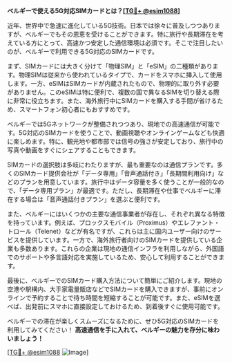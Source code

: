 **ベルギーで使える5G対応SIMカードとは？[[TG💪+ @esim1088](https://t.me/s/esim1088)]**

近年、世界中で急速に進化している5G技術。日本では徐々に普及しつつありますが、ベルギーでもその恩恵を受けることができます。特に旅行や長期滞在を考えている方にとって、高速かつ安定した通信環境は必須です。そこで注目したいのが、ベルギーで利用できる5G対応のSIMカードです。

まず、SIMカードには大きく分けて「物理SIM」と「eSIM」の二種類があります。物理SIMは従来から使われているタイプで、カードをスマホに挿入して使用します。一方、eSIMはSIMカードが内蔵されたもので、物理的に取り外す必要がありません。このeSIMは特に便利で、複数の国で異なるSIMを切り替える際に非常に役立ちます。また、海外旅行中にSIMカードを購入する手間が省けるため、スマートフォン初心者にもおすすめです。

ベルギーでは5Gネットワークが整備されつつあり、現地での高速通信が可能です。5G対応のSIMカードを使うことで、動画視聴やオンラインゲームなども快適に楽しめます。特に、観光地や都市部では信号の強さが安定しており、旅行中の写真や動画をすぐにシェアすることもできます。

SIMカードの選択肢は多岐にわたりますが、最も重要なのは通信プランです。多くのSIMカード提供会社が「データ専用」「音声通話付き」「長期間利用向け」などのプランを用意しています。旅行中はデータ容量を多く使うことが一般的なので、「データ専用プラン」が最適です。ただし、長期滞在や仕事でベルギーに滞在する場合は「音声通話付きプラン」を選ぶと便利です。

また、ベルギーにはいくつかの主要な通信事業者が存在し、それぞれ異なる特徴を持っています。例えば、プロックスモバイル（Proximus）やエレファント・トロール（Telenet）などが有名ですが、これらは主に国内ユーザー向けのサービスを提供しています。一方で、海外旅行者向けのSIMカードを提供している企業も多数あります。これらの企業は現地の通信インフラを利用しながら、外国語でのサポートや多言語対応を実施しているため、安心して利用することができます。

最後に、ベルギーでのSIMカード購入方法について簡単にご紹介します。現地の空港や駅構内、大手家電量販店などでSIMカードを購入できますが、事前にオンラインで予約することで待ち時間を短縮することが可能です。また、eSIMを選べば、出発前にスマホに直接設定しておけるため、到着後すぐに使用可能です。

ベルギーでの滞在が楽しくスムーズになるために、ぜひ5G対応のSIMカードを利用してみてください！ **高速通信を手に入れて、ベルギーの魅力を存分に味わいましょう！**

[[TG💪+ @esim1088](https://t.me/s/esim1088) ![Image](https://i.postimg.cc/Y0z9fWf4/image.png)]